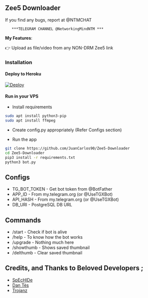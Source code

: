 ## Zee5 Downloader
If you find any bugs, report at @NTMCHAT


       ***TELEGRAM CHANNEL @NetworkingMindNTM ***

**My Features**:

👉 Upload as file/video from any NON-DRM Zee5 link


### Installation


#### Deploy to Heroku

[![Deploy](https://www.herokucdn.com/deploy/button.svg)](https://www.heroku.com/deploy?template=https://github.com/JuanCarlos90ntm/Zee5 )

#### Run in your VPS

* Install requirements

```sh
sudo apt install python3-pip
sudo apt install ffmpeg
```

* Create config.py appropriately (Refer Configs section)

* Run the app

```sh
git clone https://github.com/JuanCarlos90/Zee5-Downloader
cd Zee5-Downloader
pip3 install -r requirements.txt
python3 bot.py
```

## Configs

* TG_BOT_TOKEN  - Get bot token from @BotFather
* APP_ID        - From my.telegram.org (or @UseTGXBot)
* API_HASH      - From my.telegram.org (or @UseTGXBot)
* DB_URI        - PostgreSQL DB URL

## Commands

* /start             - Check if bot is alive
* /help              - To know how the bot works
* /upgrade           - Nothing much here
* /showthumb         - Shows saved thumbnail
* /delthumb          - Clear saved thumbnail


## Credits, and Thanks to Beloved Developers ;

* [SpEcHlDe](https://telegram.dog/SpEcHlDe) 
* [Dan Tès](https://telegram.dog/haskell)
* [Trojanz](https://telegram.dog/TrojanzSupport)
